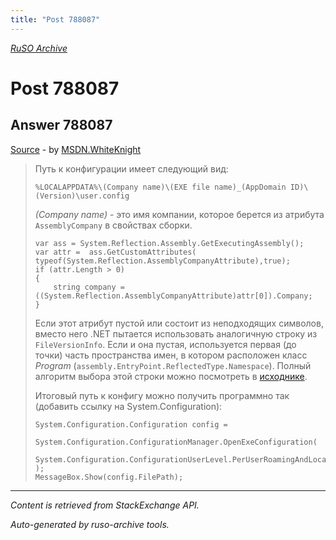 ```yaml
---
title: "Post 788087"
---
```

<p><i><a href="https://github.com/MSDN-WhiteKnight/ruso-archive/">RuSO Archive</a></i></p>
<h1>Post 788087</h1>
<h2>Answer 788087</h2>
<p><a href="https://ru.stackoverflow.com/a/788087/">Source</a> - by <a href="https://ru.stackoverflow.com/users/240512/msdn-whiteknight">MSDN.WhiteKnight</a></p>
<blockquote>
<p>Путь к конфигурации имеет следующий вид:</p>

<p><code>%LOCALAPPDATA%\(Company name)\(EXE file name)_(AppDomain ID)\(Version)\user.config</code></p>

<p><em>(Company name)</em> - это имя компании, которое берется из атрибута <code>AssemblyCompany</code> в свойствах сборки. </p>

<pre><code>var ass = System.Reflection.Assembly.GetExecutingAssembly();
var attr =  ass.GetCustomAttributes( typeof(System.Reflection.AssemblyCompanyAttribute),true);
if (attr.Length &gt; 0)
{
    string company = ((System.Reflection.AssemblyCompanyAttribute)attr[0]).Company;                    
}
</code></pre>

<p>Если этот атрибут пустой или состоит из неподходящих символов, вместо него .NET пытается использовать аналогичную строку из <code>FileVersionInfo</code>. Если и она пустая, используется первая (до точки) часть пространства имен, в котором расположен класс <em>Program</em> (<code>assembly.EntryPoint.ReflectedType.Namespace</code>). Полный алгоритм выбора этой строки можно посмотреть в <a href="https://referencesource.microsoft.com/#System.Configuration/System/Configuration/ClientConfigPaths.cs,17d647bae0e63e77,references" rel="nofollow noreferrer">исходнике</a>.</p>

<p>Итоговый путь к конфигу можно получить программно так (добавить ссылку на System.Configuration):</p>

<pre><code>System.Configuration.Configuration config =
    System.Configuration.ConfigurationManager.OpenExeConfiguration(
    System.Configuration.ConfigurationUserLevel.PerUserRoamingAndLocal                
);
MessageBox.Show(config.FilePath);
</code></pre>

</blockquote>
<hr/>
<p><i>Content is retrieved from StackExchange API. </i></p>
<p><i>Auto-generated by ruso-archive tools. </i></p>
